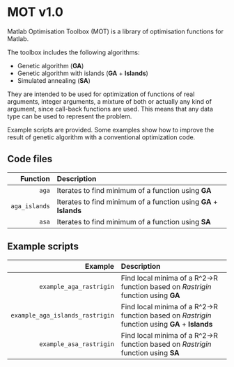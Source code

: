 MOT v1.0
========

Matlab Optimisation Toolbox (MOT) is a library of optimisation functions for Matlab.

The toolbox includes the following algorithms:

* Genetic algorithm (**GA**)
* Genetic algorithm with islands (**GA** + **Islands**)
* Simulated annealing (**SA**)

They are intended to be used for optimization of functions of real arguments, integer arguments, a mixture of both or actually any kind of argument, since call-back functions are used. This means that any data type can be used to represent the problem.

Example scripts are provided. Some examples show how to improve the result of genetic algorithm with a conventional optimization code.

Code files
----------

| Function | Description
|---------:|:-----------
| `aga` | Iterates to find minimum of a function using **GA**
| `aga_islands` | Iterates to find minimum of a function using **GA** + **Islands**
| `asa` | Iterates to find minimum of a function using **SA**

Example scripts
---------------

| Example | Description
|--------:|:-----------
| `example_aga_rastrigin` | Find local minima of a R^2->R function based on _Rastrigin_ function using **GA**
| `example_aga_islands_rastrigin` | Find local minima of a R^2->R function based on _Rastrigin_ function using **GA** + **Islands**
| `example_asa_rastrigin` | Find local minima of a R^2->R function based on _Rastrigin_ function using **SA**

